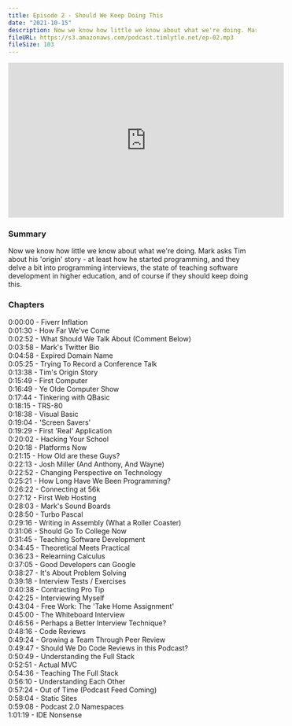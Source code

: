 ```yaml
---
title: Episode 2 - Should We Keep Doing This
date: "2021-10-15"
description: Now we know how little we know about what we're doing. Mark asks Tim about his 'origin' story - at least how he started programming, and they delve a bit into programming interviews, the state of teaching software development in higher education, and of course if they should keep doing this.
fileURL: https://s3.amazonaws.com/podcast.timlytle.net/ep-02.mp3
fileSize: 103
---
```


<iframe width="560" height="315" src="https://www.youtube.com/embed/zqo-pNdTYSY" title="YouTube video player" frameborder="0" allow="accelerometer; autoplay; clipboard-write; encrypted-media; gyroscope; picture-in-picture" allowfullscreen></iframe>

### Summary
Now we know how little we know about what we're doing. Mark asks Tim about his 'origin' story - at least how he started programming, and they delve a bit into programming interviews, the state of teaching software development in higher education, and of course if they should keep doing this.

### Chapters

0:00:00 - Fiverr Inflation  
0:01:30 - How Far We've Come  
0:02:52 - What Should We Talk About (Comment Below)  
0:03:58 - Mark's Twitter Bio  
0:04:58 - Expired Domain Name  
0:05:25 - Trying To Record a Conference Talk  
0:13:38 - Tim's Origin Story  
0:15:49 - First Computer  
0:16:49 - Ye Olde Computer Show  
0:17:44 - Tinkering with QBasic  
0:18:15 - TRS-80  
0:18:38 - Visual Basic  
0:19:04 - 'Screen Savers'  
0:19:29 - First 'Real' Application  
0:20:02 - Hacking Your School  
0:20:18 - Platforms Now  
0:21:15 - How Old are these Guys?  
0:22:13 - Josh Miller (And Anthony, And Wayne)  
0:22:52 - Changing Perspective on Technology  
0:25:21 - How Long Have We Been Programming?  
0:26:22 - Connecting at 56k  
0:27:12 - First Web Hosting  
0:28:03 - Mark's Sound Boards  
0:28:50 - Turbo Pascal  
0:29:16 - Writing in Assembly (What a Roller Coaster)  
0:31:06 - Should Go To College Now  
0:31:45 - Teaching Software Development  
0:34:45 - Theoretical Meets Practical  
0:36:23 - Relearning Calculus  
0:37:05 - Good Developers can Google  
0:38:27 - It's About Problem Solving  
0:39:18 - Interview Tests / Exercises  
0:40:38 - Contracting Pro Tip  
0:42:25 - Interviewing Myself  
0:43:04 - Free Work: The 'Take Home Assignment'  
0:45:00 - The Whiteboard Interview  
0:46:56 - Perhaps a Better Interview Technique?  
0:48:16 - Code Reviews  
0:49:24 - Growing a Team Through Peer Review  
0:49:47 - Should We Do Code Reviews in this Podcast?  
0:50:49 - Understanding the Full Stack  
0:52:51 - Actual MVC  
0:54:36 - Teaching The Full Stack  
0:56:10 - Understanding Each Other  
0:57:24 - Out of Time (Podcast Feed Coming)  
0:58:04 - Static Sites  
0:59:08 - Podcast 2.0 Namespaces  
1:01:19 - IDE Nonsense  
